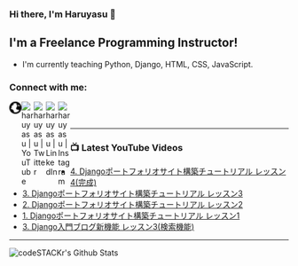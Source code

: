 ### Hi there, I'm Haruyasu 👋

## I'm a Freelance Programming Instructor!
- I'm currently teaching Python, Django, HTML, CSS, JavaScript.

### Connect with me:

[<img align="left" alt="harusoft.net" width="22px" src="https://raw.githubusercontent.com/iconic/open-iconic/master/svg/globe.svg" />][website]
[<img align="left" alt="haruyasu | YouTube" width="22px" src="https://cdn.jsdelivr.net/npm/simple-icons@v3/icons/youtube.svg" />][youtube]
[<img align="left" alt="haruyasu | Twitter" width="22px" src="https://cdn.jsdelivr.net/npm/simple-icons@v3/icons/twitter.svg" />][twitter]
[<img align="left" alt="haruyasu | LinkedIn" width="22px" src="https://cdn.jsdelivr.net/npm/simple-icons@v3/icons/linkedin.svg" />][linkedin]
[<img align="left" alt="haruyasu | Instagram" width="22px" src="https://cdn.jsdelivr.net/npm/simple-icons@v3/icons/instagram.svg" />][instagram]

<br />
<br />

---

### 📺 Latest YouTube Videos
<!-- YOUTUBE:START -->
- [4. Djangoポートフォリオサイト構築チュートリアル レッスン4(完成)](https://www.youtube.com/watch?v=MJr3u2lKp3E)
- [3. Djangoポートフォリオサイト構築チュートリアル レッスン3](https://www.youtube.com/watch?v=t-FXOtMSKF0)
- [2. Djangoポートフォリオサイト構築チュートリアル レッスン2](https://www.youtube.com/watch?v=zI18gQPzdCI)
- [1. Djangoポートフォリオサイト構築チュートリアル レッスン1](https://www.youtube.com/watch?v=BxQY3D9s_Mc)
- [3. Django入門ブログ新機能 レッスン3(検索機能)](https://www.youtube.com/watch?v=QP-VpN6KF40)
<!-- YOUTUBE:END -->

---

<img align="left" alt="codeSTACKr's Github Stats" src="https://github-readme-stats.vercel.app/api?username=haruyasu&show_icons=true&hide_border=true" />

[website]: https://harusoft.net/
[twitter]: https://twitter.com/hathle
[youtube]: https://www.youtube.com/channel/UCjpXqPZM1UPJoiyNVUTixqQ/
[instagram]: https://www.instagram.com/hathle/
[linkedin]: https://www.linkedin.com/in/haruyasu/

